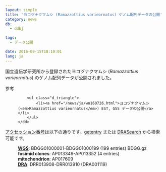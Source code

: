 ```yaml
---
layout: simple
title: 'ヨコヅナクマムシ (Ramazzottius varieornatus) ゲノム配列データの公開'
category: news
db:
  - ddbj

tags:
  - データ公開

date: 2016-09-15T18:10:01
lang: ja
---
```


<p>国立遺伝学研究所から登録されたヨコヅナクマムシ (<em>Ramazzottius varieornatus</em>) のゲノム配列データが公開されました。</p>

<dl>
    <dt>参考</dt>
    <dd>

        <ul class="d_triangle">
            <li><a href="/news/ja/wn160726.html">ヨコヅナクマムシ (<em>Ramazzottius varieornatus</em>) EST, GSS データの公開</a></li>
        </ul>
    </dd>
</dl>

<p><a href="/documents/accessions.html">アクセッション番号</a>は以下の通りです。<a href="http://getentry.ddbj.nig.ac.jp/top-j.html" target="_blank">getentry</a> または <a href="http://ddbj.nig.ac.jp/DRASearch/" target="_blank">DRASearch</a> から検索可能です。</p>

<dl>
    <dd><strong><a href="/ddbj/wgs.html">WGS</a></strong>: BDGG01000001-BDGG01000199 (199 entries) BDGG.gz<br><strong>fosimid clones</strong>: AP013349-AP013352 (4 entries)<br><strong>mitochondrion</strong>: AP017609<br><strong><a href="/dra/index.html">DRA</a></strong>: DRR013908-DRR013910 (DRA001119)</dd>
</dl>
